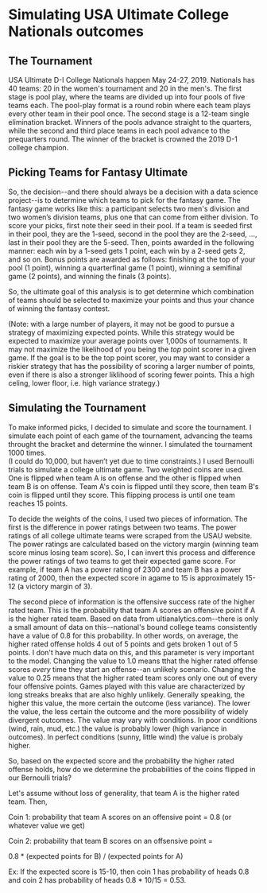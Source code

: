 # Simulating USA Ultimate College Nationals outcomes

## The Tournament

USA Ultimate D-I College Nationals happen May 24-27, 2019.
Nationals has 40 teams: 20 in the women's tournament and 20 in the men's.
The first stage is pool play, where the teams are divided up into four pools of five teams each.
The pool-play format is a round robin where each team plays every other team in their pool once.
The second stage is a 12-team single elimination bracket.  Winners of the pools advance straight to the quarters, while the second and third place teams in each pool advance to the prequarters round.
The winner of the bracket is crowned the 2019 D-1 college champion.

## Picking Teams for Fantasy Ultimate

So, the decision--and there should always be a decision with a data science project--is to determine which teams to pick for the fantasy game.
The fantasy game works like this: a participant selects two men's division and two women’s division teams, plus one that can come from either division.
To score your picks, first note their seed in their pool.  If a team is seeded first in their pool, they are the 1-seed, second in the pool they are the 2-seed, ..., last in their pool they are the 5-seed.
Then, points awarded in the following manner: each win by a 1-seed gets 1 point, each win by a 2-seed gets 2, and so on.
Bonus points are awarded as follows: finishing at the top of your pool (1 point), winning a quarterfinal game (1 point), winning a semifinal game (2 points), and winning the finals (3 points).

So, the ultimate goal of this analysis is to get determine which combination of teams should be selected to maximize your points and thus your chance of winning the fantasy contest.

(Note: with a large number of players, it may not be good to pursue a strategy of maximizing expected points.
While this strategy would be expected to maximize your average points over 1,000s of tournaments.  It may not maximize the likelihood of you being the _top_ point scorer in a given game. If the goal is to be the top point scorer, you may want to consider a riskier strategy that has the possibility of scoring a larger number of points, even if there is also a stronger liklihood of scoring fewer points.  This a high celing, lower floor, i.e. high variance strategy.) 

## Simulating the Tournament

To make informed picks, I decided to simulate and score the tournament.
I simulate each point of each game of the tournament, advancing the teams throught the bracket and determine the winner.
I simulated the tournament 1000 times.  
(I could do 10,000, but haven’t yet due to time constraints.)
I used Bernoulli trials to simulate a college ultimate game. 
Two weighted coins are used.  
One is flipped when team A is on offense and the other is flipped when team B is on offense.
Team A's coin is flipped until they score, then team B's coin is flipped until they score.
This flipping process is until one team reaches 15 points.

To decide the weights of the coins, I used two pieces of information.
The first is the difference in power ratings between two teams.
The power ratings of all college ultimate teams were scraped from the USAU website.  
The power ratings are calculated based on the victory margin (winning team score minus losing team score).
So, I can invert this process and difference the power ratings of two teams to get their expected game score.
For example, if team A has a power rating of 2300 and team B has a power rating of 2000, then the expected score in agame to 15 is approximately 15-12 (a victory margin of 3).

The second piece of information is the offensive success rate of the higher rated team. 
This is the probability that team A scores an offensive point if A is the higher rated team.
Based on data from ultianalytics.com--there is only a small amount of data on this--national's bound college teams consistently have a value of 0.8 for this probability.
In other words, on average, the higher rated offense holds 4 out of 5 points and gets broken 1 out of 5 points.
I don't have much data on this, and this parameter is very important to the model.  Changing the value to 1.0 means tthat the higher rated offense scores _every_ time they start an offense--an unlikely scenario.  Changing the value to 0.25 means that the higher rated team scores only one out of every four offensive points.
Games played with this value are characterized by long streaks breaks that are also highly unlikely.
Generally speaking, the higher this value, the more certain the outcome (less variance).
The lower the value, the less certain the outcome and the more possibility of widely divergent outcomes.
The value may vary with conditions.
In poor conditions (wind, rain, mud, etc.) the value is probably lower (high variance in outcomes).
In perfect conditions (sunny, little wind) the value is probaly higher.

So, based on the expected score and the probability the higher rated offense holds, how do we determine the probabilities of the coins flipped in our Bernoulli trials?

Let's assume without loss of generality, that team A is the higher rated team. Then,

Coin 1: probability that team A scores on an offensive point = 0.8 (or whatever value we get)

Coin 2: probability that team B scores on an offsensive point =

 0.8 * (expected points for B) / (expected points for A)

Ex: If the expected score is 15-10, then coin 1 has probability of heads 0.8 and coin 2 has probability of heads 0.8 * 10/15 = 0.53.   




